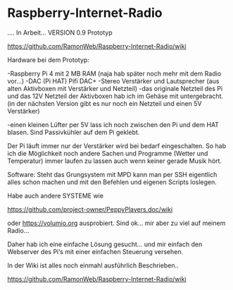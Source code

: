 # Raspberry-Internet-Radio

.... In Arbeit... 
VERSION 0.9 Prototyp

https://github.com/RamonWeb/Raspberry-Internet-Radio/wiki

Hardware bei dem Prototyp:

-Raspberry Pi 4 mit 2 MB RAM (naja hab später noch mehr mit dem Radio vor…)
-DAC (Pi HAT) Pifi DAC+
-Stereo Verstärker und Lautsprecher (aus alten Aktivboxen mit Verstärker und Netzteil)
-das originale Netzteil des Pi und das 12V Netzteil der Aktivboxen hab ich im Gehäse mit untergebracht. (in der nächsten Version gibt es nur noch ein Netzteil und einen 5V Verstärker)

-einen kleinen Lüfter per 5V lass ich noch zwischen den Pi und dem HAT blasen. Sind Passivkühler auf dem Pi geklebt.

Der Pi läuft immer nur der Verstärker wird bei bedarf eingeschalten. So hab ich die Möglichkeit noch andere Sachen und Programme (Wetter und Temperatur) immer laufen zu lassen auch wenn keiner gerade Musik hört.

Software:
Steht das Grungsystem mit MPD kann man per SSH eigentlich alles schon machen und mit den Befehlen und eigenen Scripts loslegen.

Habe auch andere SYSTEME wie

https://github.com/project-owner/PeppyPlayers.doc/wiki
 
oder https://volumio.org ausprobiert. Sind ok… mir aber zu viel auf meinem Radio…

Daher hab ich eine einfache Lösung gesucht… und mir einfach den Webserver des Pi‘s mit einer einfachen Steuerung versehen.

In der Wiki ist alles noch einmahl ausführlich Beschrieben..

https://github.com/RamonWeb/Raspberry-Internet-Radio/wiki
